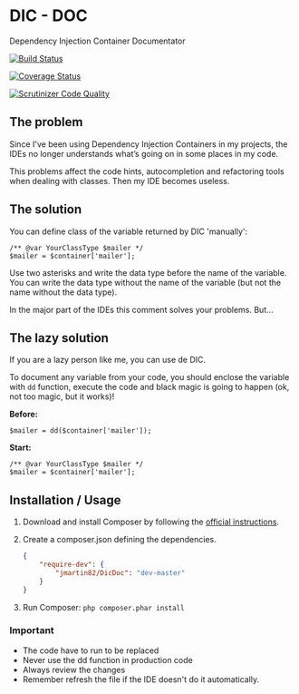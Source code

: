 DIC - DOC
=========

Dependency Injection Container Documentator

[![Build Status](https://travis-ci.org/jmartin82/DicDoc.svg?branch=master)](https://travis-ci.org/jmartin82/DicDoc)

[![Coverage Status](https://coveralls.io/repos/github/jmartin82/DicDoc/badge.svg?branch=master)](https://coveralls.io/github/jmartin82/DicDoc?branch=master)

[![Scrutinizer Code Quality](https://scrutinizer-ci.com/g/jmartin82/DicDoc/badges/quality-score.png?b=master)](https://scrutinizer-ci.com/g/jmartin82/DicDoc/?branch=master)


The problem
-----------

Since I've been using Dependency Injection Containers in my projects, the IDEs no longer understands what’s going on in some places in my code.

This problems affect the code hints, autocompletion and refactoring tools when dealing with classes. Then my IDE becomes useless.


The solution
------------

You can define class of the variable returned by DIC 'manually':

```
/** @var YourClassType $mailer */
$mailer = $container['mailer'];
```

Use two asterisks and write the data type before the name of the variable. You can write the data type without the name of the variable (but not the name without the data type).

In the major part of the IDEs this comment solves your problems. But...


The lazy solution
-----------------

If you are a lazy person like me, you can use de DIC.

To document any variable from your code, you should enclose the variable with `dd` function, execute the code and black magic is going to happen (ok, not too magic, but it works)!

**Before:**

```
$mailer = dd($container['mailer']);
```

**Start:**

```
/** @var YourClassType $mailer */
$mailer = $container['mailer'];
```


Installation / Usage
--------------------

1. Download and install Composer by following the [official instructions](https://getcomposer.org/download/).
2. Create a composer.json defining the dependencies.

    ``` json
    {
        "require-dev": {
            "jmartin82/DicDoc": "dev-master"
        }
    }
    ```

3. Run Composer: `php composer.phar install`


### Important


* The code have to run to be replaced
* Never use the dd function in production code
* Always review the changes
* Remember refresh the file if the IDE doesn't do it automatically.
